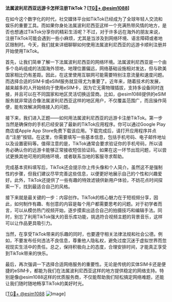 **法属波利尼西亚远游卡怎样注册TikTok？[[TG💪+ @esim1088](https://t.me/s/esim1088)]**

在如今这个数字化的时代，社交媒体平台如TikTok已经成为了全球年轻人交流和娱乐的重要工具。而如果你身处法属波利尼西亚这样一个充满热带风情的地方，是否也想通过TikTok分享你的精彩生活呢？不过，对于许多远在海外的朋友来说，注册TikTok可能会遇到一些小麻烦，尤其是当涉及到网络环境、语言障碍或者地区限制时。今天，我们就来详细聊聊如何使用法属波利尼西亚的远游卡顺利注册并开始使用TikTok。

首先，让我们简单了解一下法属波利尼西亚的网络环境。法属波利尼西亚是一个由多个岛屿组成的法国海外领地，地理位置偏远，网络基础设施相对发达，但与欧美国家相比仍有差距。因此，在这里使用互联网可能需要特别注意流量和速度问题。而选择合适的SIM卡或eSIM服务就显得尤为重要了。近年来，随着技术的发展，越来越多的人开始倾向于使用eSIM卡，因为它无需物理插拔，支持多设备同时连接，并且可以在不同国家和地区灵活切换运营商。比如，@esim1088提供的eSIM服务就非常适合像法属波利尼西亚这样的地区用户，不仅覆盖范围广，而且操作简便，能有效解决网络接入的问题。

接下来，我们进入正题——如何用法属波利尼西亚的远游卡注册TikTok。第一步当然是确保你的手机已经安装了最新的TikTok应用程序。你可以通过Google Play商店或Apple App Store免费下载该应用。下载完成后，请打开应用程序并点击“注册”按钮。在这里，你需要填写一些基本信息，包括手机号码、电子邮件地址以及设置密码等。值得注意的是，TikTok通常会要求验证你的手机号码，所以请务必确认你的远游卡能够正常接收短信验证码。如果在这一环节出现问题，可以尝试更换其他可用的网络环境，或者联系当地的客服寻求帮助。

完成基本资料填写后，TikTok还会提示你上传头像和个人简介。虽然这不是强制性的步骤，但我们建议尽早完善这些信息，以便更好地展示自己的个性和兴趣爱好。此外，TikTok还提供了一些有趣的特效滤镜供新用户体验，不妨花点时间探索一下，找到最适合自己的风格。

接下来就是最关键的一步：内容创作。TikTok的核心魅力在于短视频分享，因此，如何制作有趣、有创意的内容是每个用户都需要思考的问题。对于初学者而言，可以从模仿热门视频开始，逐步摸索出适合自己的拍摄技巧和编辑手法。同时，别忘了利用TikTok强大的音乐库功能，挑选符合视频主题的背景音乐，这样可以让作品更具吸引力。

当然，在享受TikTok带来的乐趣的同时，也要遵守相关法律法规和社会公德。例如，不要发布任何违法不良信息，尊重他人隐私权，避免过度沉迷于虚拟世界而忽视现实生活中的责任。总之，保持积极向上的态度，合理安排时间，才能真正享受到TikTok带来的快乐。

最后，再次强调一下选择合适网络服务的重要性。无论是传统的实体SIM卡还是便捷的eSIM卡，都能为我们在法属波利尼西亚这样的地方提供稳定的网络支持。特别是像@esim1088这样的优质服务商，不仅能帮助我们轻松搞定网络难题，还能让我们随时随地畅享TikTok的美好时光。

[[TG💪+ @esim1088](https://t.me/s/esim1088) ![Image](https://i.postimg.cc/4NQfJmqS/Snipaste-2025-05-13-00-14-12.png)]